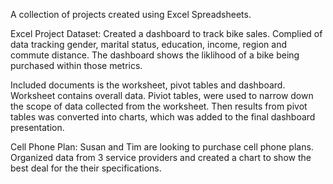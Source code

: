 A collection of projects created using Excel Spreadsheets.

Excel Project Dataset: 
Created a dashboard to track bike sales. Complied of data tracking gender, marital status, education, income, region and commute distance. The dashboard shows the liklihood of a bike being purchased within those metrics.

Included documents is the worksheet, pivot tables and dashboard. Worksheet contains overall data. Piviot tables, were used to narrow down the scope of data collected from the worksheet. Then results from pivot tables was converted into charts, which was added to the final dashboard presentation.

Cell Phone Plan: 
Susan and Tim are looking to purchase cell phone plans. Organized data from 3 service providers and created a chart to show the best deal for the their specifications.
